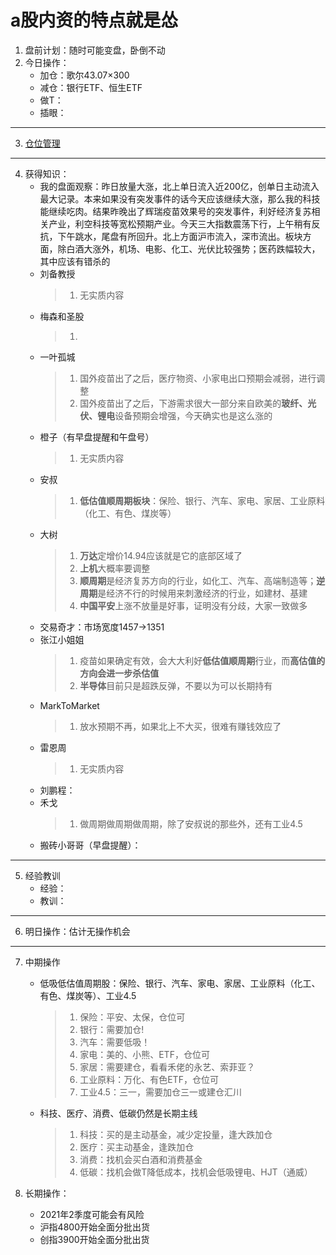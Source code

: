 # a股内资的特点就是怂
1. 盘前计划：随时可能变盘，卧倒不动
2. 今日操作：
    - 加仓：歌尔43.07×300
    - 减仓：银行ETF、恒生ETF
    - 做T：
    - 插眼：

***

3. [仓位管理](https://kdocs.cn/l/cmJAYer3tasI)
 
***

4. 获得知识：
    - 我的盘面观察：昨日放量大涨，北上单日流入近200亿，创单日主动流入最大记录。本来如果没有突发事件的话今天应该继续大涨，那么我的科技能继续吃肉。结果昨晚出了辉瑞疫苗效果号的突发事件，利好经济复苏相关产业，利空科技等宽松预期产业。今天三大指数震荡下行，上午稍有反抗，下午跳水，尾盘有所回升。北上方面沪市流入，深市流出。板块方面，除白酒大涨外，机场、电影、化工、光伏比较强势；医药跌幅较大，其中应该有错杀的
    - 刘备教授
        > 1. 无实质内容
    - 梅森和圣股
        > 1. 
    - 一叶孤城
        > 1. 国外疫苗出了之后，医疗物资、小家电出口预期会减弱，进行调整
        > 2. 国外疫苗出了之后，下游需求很大一部分来自欧美的**玻纤、光伏、锂电**设备预期会增强，今天确实也是这么涨的
    - 橙子（有早盘提醒和午盘号）
        > 1. 无实质内容
    - 安叔
        > 1. **低估值顺周期板块**：保险、银行、汽车、家电、家居、工业原料（化工、有色、煤炭等）
    - 大树
        > 1. **万达**定增价14.94应该就是它的底部区域了
        > 2. **上机**大概率要调整
        > 3. **顺周期**是经济复苏方向的行业，如化工、汽车、高端制造等；**逆周期**是经济不行的时候用来刺激经济的行业，如建材、基建
        > 4. **中国平安**上涨不放量是好事，证明没有分歧，大家一致做多
    - 交易奇才：市场宽度1457->1351
    - 张江小姐姐
        > 1. 疫苗如果确定有效，会大大利好**低估值顺周期**行业，而**高估值的方向会进一步杀估值**
        > 2. **半导体**目前只是超跌反弹，不要以为可以长期持有
    - MarkToMarket
        > 1. 放水预期不再，如果北上不大买，很难有赚钱效应了
    - 雷恩周
        > 1. 无实质内容
    - 刘鹏程：
    - 禾戈
        > 1. 做周期做周期做周期，除了安叔说的那些外，还有工业4.5
    - 搬砖小哥哥（早盘提醒）： 
        
***

5. 经验教训
    - 经验：
    - 教训：

***

6. 明日操作：估计无操作机会

***

7. 中期操作
    - 低吸低估值周期股：保险、银行、汽车、家电、家居、工业原料（化工、有色、煤炭等）、工业4.5
        > 1. 保险：平安、太保，仓位可
        > 2. 银行：需要加仓!
        > 3. 汽车：需要低吸！
        > 4. 家电：美的、小熊、ETF，仓位可
        > 5. 家居：需要建仓，看看禾佬的永艺、索菲亚？
        > 6. 工业原料：万化、有色ETF，仓位可
        > 7. 工业4.5：三一，需要加仓三一或建仓汇川
    - 科技、医疗、消费、低碳仍然是长期主线
        > 1. 科技：买的是主动基金，减少定投量，逢大跌加仓
        > 2. 医疗：买主动基金，逢跌加仓
        > 3. 消费：找机会买白酒和消费基金
        > 4. 低碳：找机会做T降低成本，找机会低吸锂电、HJT（通威）
    
8. 长期操作：
    - 2021年2季度可能会有风险
    - 沪指4800开始全面分批出货
    - 创指3900开始全面分批出货
